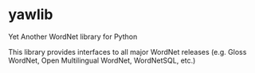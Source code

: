# yawlib

Yet Another WordNet library for Python

This library provides interfaces to all major WordNet releases (e.g. Gloss WordNet, Open Multilingual WordNet, WordNetSQL, etc.)
